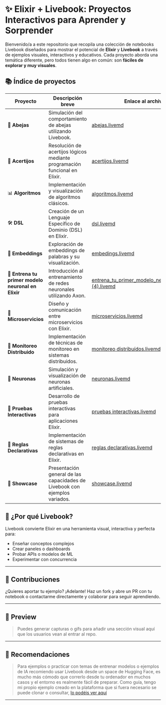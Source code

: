 # ✨ Elixir + Livebook: Proyectos Interactivos para Aprender y Sorprender

Bienvenido/a a este repositorio que recopila una colección de notebooks Livebook diseñados para mostrar el potencial de **Elixir** y **Livebook** a través de ejemplos visuales, interactivos y educativos. Cada proyecto aborda una temática diferente, pero todos tienen algo en común: son **fáciles de explorar y muy visuales**.

## 📚 Índice de proyectos

| Proyecto                                           | Descripción breve                                                          | Enlace al archivo                                                                                                                                                                                   |
| -------------------------------------------------- | -------------------------------------------------------------------------- | --------------------------------------------------------------------------------------------------------------------------------------------------------------------------------------------------- |
| 🐝 **Abejas**                                      | Simulación del comportamiento de abejas utilizando Livebook.               | [abejas.livemd](https://github.com/carla-rodriguez-estevez/livebook-showcase/blob/main/abejas.livemd)                                                                                               |
| 🧩 **Acertijos**                                   | Resolución de acertijos lógicos mediante programación funcional en Elixir. | [acertijos.livemd](https://github.com/carla-rodriguez-estevez/livebook-showcase/blob/main/acertijos.livemd)                                                                                         |
| 📊 **Algoritmos**                                  | Implementación y visualización de algoritmos clásicos.                     | [algoritmos.livemd](https://github.com/carla-rodriguez-estevez/livebook-showcase/blob/main/algoritmos.livemd)                                                                                       |
| 🛠️ **DSL**                                        | Creación de un Lenguaje Específico de Dominio (DSL) en Elixir.             | [dsl.livemd](https://github.com/carla-rodriguez-estevez/livebook-showcase/blob/main/dsl.livemd)                                                                                                     |
| 🧠 **Embeddings**                                  | Exploración de embeddings de palabras y su visualización.                  | [embedings.livemd](https://github.com/carla-rodriguez-estevez/livebook-showcase/blob/main/embedings.livemd)                                                                                         |
| 🧪 **Entrena tu primer modelo neuronal en Elixir** | Introducción al entrenamiento de redes neuronales utilizando Axon.         | [entrena\_tu\_primer\_modelo\_neuronal\_en\_elixir (4).livemd](https://github.com/carla-rodriguez-estevez/livebook-showcase/blob/main/entrena_tu_primer_modelo_neuronal_en_elixir%20%284%29.livemd) |
| 🔌 **Microservicios**                              | Diseño y comunicación entre microservicios con Elixir.                     | [microservicios.livemd](https://github.com/carla-rodriguez-estevez/livebook-showcase/blob/main/microservicios.livemd)                                                                               |
| 📡 **Monitoreo Distribuido**                       | Implementación de técnicas de monitoreo en sistemas distribuidos.          | [monitoreo distribuídos.livemd](https://github.com/carla-rodriguez-estevez/livebook-showcase/blob/main/monitoreo%20distribui%CC%81dos.livemd)                                                      |
| 🧬 **Neuronas**                                    | Simulación y visualización de neuronas artificiales.                       | [neuronas.livemd](https://github.com/carla-rodriguez-estevez/livebook-showcase/blob/main/neuronas.livemd)                                                                                           |
| 🧪 **Pruebas Interactivas**                        | Desarrollo de pruebas interactivas para aplicaciones Elixir.               | [pruebas interactivas.livemd](https://github.com/carla-rodriguez-estevez/livebook-showcase/blob/main/pruebas%20interactivas.livemd)                                                                 |
| 📜 **Reglas Declarativas**                         | Implementación de sistemas de reglas declarativas en Elixir.               | [reglas declarativas.livemd](https://github.com/carla-rodriguez-estevez/livebook-showcase/blob/main/reglas%20declarativas.livemd)                                                                   |
| 🎯 **Showcase**                                    | Presentación general de las capacidades de Livebook con ejemplos variados. | [showcase.livemd](https://github.com/carla-rodriguez-estevez/livebook-showcase/blob/main/showcase.livemd)                                                                                           |


## 🧩 ¿Por qué Livebook?

Livebook convierte Elixir en una herramienta visual, interactiva y perfecta para:

- Enseñar conceptos complejos
- Crear paneles o dashboards
- Probar APIs o modelos de ML
- Experimentar con concurrencia

---

## 🙌 Contribuciones

¿Quieres aportar tu ejemplo? ¡Adelante! Haz un fork y abre un PR con tu notebook o contactarme directamente y colaborar para seguir aprendiendo.

---

## 📸 Preview

> Puedes generar capturas o gifs para añadir una sección visual aquí que los usuarios vean al entrar al repo.

---

## 🧠 Recomendaciones

> Para ejemplos o practicar con temas de entrenar modelos o ejemplos de IA recomiendo usar Livebook desde un space de Hugging Face, es mucho más cómodo que correrlo desde tu ordenador en muchos casos y el entorno es realmente fácil de preparar.
> Como guía, tengo mi propio ejemplo creado en la plataforma que si fuera necesario se puede clonar o consultar, [lo podéis ver aquí](https://huggingface.co/spaces/carla-space/atlantica)

---
